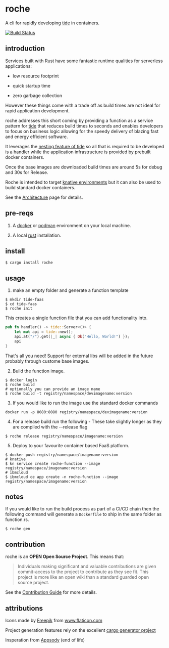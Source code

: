 # roche
A cli for rapidly developing [tide](https://github.com/http-rs/tide) in containers.

[![Build Status](https://travis-ci.com/roche-rs/roche.svg?branch=main)](https://travis-ci.com/roche-rs/roche)

## introduction

Services built with Rust have some fantastic runtime qualities for serverless applications:

* low resource footprint 

* quick startup time 

* zero garbage collection

However these things come with a trade off as build times are not ideal for rapid application development.

roche addresses this short coming by providing a function as a service pattern for [tide](https://github.com/http-rs/tide) that reduces build times to seconds and enables developers to focus on business logic allowing for the speedy delivery of blazing fast and energy efficient software.

It leverages the [nesting feature of tide](https://github.com/http-rs/tide/blob/main/examples/nested.rs) so all that is required to be developed is a handler while the application infrastructure is provided by prebuilt docker containers.

Once the base images are downloaded build times are around 5s for debug and 30s for Release.

Roche is intended to target [knative environments](https://knative.dev/docs/knative-offerings/) but it can also be used to build standard docker containers. 

See the [Architecture](https://github.com/roche-rs/roche/wiki/Architecture) page for details. 



## pre-reqs

1. A [docker](https://docs.docker.com/get-docker/) or [podman](https://podman.io/getting-started/installation) environment on your local machine.

1. A local [rust](https://rustup.rs/) installation.

## install

```
$ cargo install roche
```

## usage

1. make an empty folder and generate a function template
```
$ mkdir tide-faas
$ cd tide-faas
$ roche init
```
This creates a single function file that you can add functionality into. 

```rust
pub fn handler() -> tide::Server<()> {    
    let mut api = tide::new();
    api.at("/").get(|_| async { Ok("Hello, World!") });
    api
}
```
That's all you need!
Support for external libs will be added in the future probably through custome base images.


2. Build the function image.
```
$ docker login 
$ roche build
# optionally you can provide an image name
$ roche build -t registry/namespace/devimagename:version
```

3. If you would like to run the image use the standard docker commands
```
docker run -p 8080:8080 registry/namespace/devimagename:version
```

4. For a release build run the following - These take slightly longer as they are compiled with the --release flag
```
$ roche release registry/namespace/imagename:version
```

5. Deploy to your favourite container based FaaS platform.
```
$ docker push registry/namespace/imagename:version
# knative
$ kn service create roche-function --image registry/namespace/imagename:version
# ibmcloud
$ ibmcloud ce app create -n roche-function --image registry/namespace/imagename:version
```

## notes

If you would like to run the build process as part of a CI/CD chain then the following command will generate a `Dockerfile` to ship in the same folder as function.rs.
```
$ roche gen
```

## contribution

roche is an **OPEN Open Source Project**. This means that:

> Individuals making significant and valuable contributions are given commit-access to the project to contribute as they see fit. This project is more like an open wiki than a standard guarded open source project.

See the [Contribution Guide](CONTRIBUTING.md) for more details.

## attributions

<div>Icons made by <a href="https://www.flaticon.com/authors/freepik" title="Freepik">Freepik</a> from <a href="https://www.flaticon.com/" title="Flaticon">www.flaticon.com</a></div>

Project generation features rely on the excellent [cargo generator project](https://crates.io/crates/cargo-generate)

Insperation from [Appsody](https://github.com/appsody) (end of life)